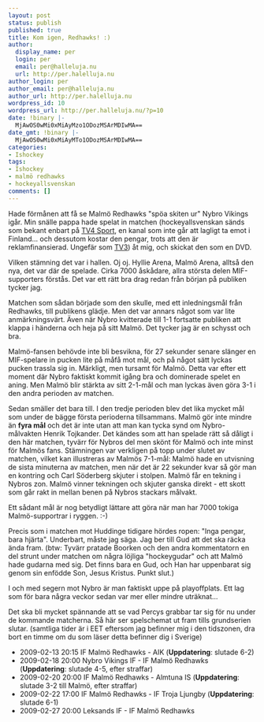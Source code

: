 ```yaml
---
layout: post
status: publish
published: true
title: Kom igen, Redhawks! :)
author:
  display_name: per
  login: per
  email: per@halleluja.nu
  url: http://per.halelluja.nu
author_login: per
author_email: per@halleluja.nu
author_url: http://per.halelluja.nu
wordpress_id: 10
wordpress_url: http://per.halleluja.nu/?p=10
date: !binary |-
  MjAwOS0wMi0xMiAyMzo1ODozMSArMDIwMA==
date_gmt: !binary |-
  MjAwOS0wMi0xMiAyMTo1ODozMSArMDIwMA==
categories:
- Ishockey
tags:
- Ishockey
- malmö redhawks
- hockeyallsvenskan
comments: []
---
```

<p>Hade förmånen att få se Malmö Redhawks "spöa skiten ur" Nybro Vikings igår. Min snälle pappa hade spelat in matchen (hockeyallsvenskan sänds som bekant enbart på <a href="http://sv.wikipedia.org/wiki/TV4_Sport">TV4 Sport</a>, en kanal som inte går att lagligt ta emot i Finland... och dessutom kostar den pengar, trots att den är reklamfinansierad. Ungefär som <a href="http://www.tv3.se">TV3</a>) åt mig, och skickat den som en DVD.</p>
<p>Vilken stämning det var i hallen. Oj oj. Hyllie Arena, Malmö Arena, alltså den nya, det var där de spelade. Cirka 7000 åskådare, allra största delen MIF-supporters förstås. Det var ett rätt bra drag redan från början på publiken tycker jag.</p>

<p>Matchen som sådan började som den skulle, med ett inledningsmål från Redhawks, till publikens glädje. Men det var annars något som var lite anmärkningsvärt. Även när Nybro kvitterade till 1-1 fortsatte publiken att klappa i händerna och heja på sitt Malmö. Det tycker jag är en schysst och bra.</p>
<p>Malmö-fansen behövde inte bli besvikna, för 27 sekunder senare slänger en MIF-spelare in pucken lite på måfå mot mål, och på något sätt lyckas pucken trassla sig in. Märkligt, men tursamt för Malmö. Detta var efter ett moment där Nybro faktiskt kommit igång bra och dominerade spelet en aning. Men Malmö blir stärkta av sitt 2-1-mål och man lyckas även göra 3-1 i den andra perioden av matchen.</p>
<p>Sedan smäller det bara till. I den tredje perioden blev det lika mycket mål som under de bägge första perioderna tillsammans. Malmö gör inte mindre än <strong>fyra mål</strong> och det är inte utan att man kan tycka synd om Nybro-målvakten Henrik Tojkander. Det kändes som att han spelade rätt så dåligt i den här matchen, tyvärr för Nybros del men skönt för Malmö och inte minst för Malmös fans. Stämningen var verkligen på topp under slutet av matchen, vilket kan illustreras av Malmös 7-1-mål: Malmö hade en utvisning de sista minuterna av matchen, men när det är 22 sekunder kvar så gör man en kontring och Carl Söderberg skjuter i stolpen. Malmö får en tekning i Nybros zon. Malmö vinner tekningen och skjuter ganska direkt - ett skott som går rakt in mellan benen på Nybros stackars målvakt.</p>
<p>Ett sådant mål är nog betydligt lättare att göra när man har 7000 tokiga Malmö-supportrar i ryggen. :-)</p>
<p>Precis som i matchen mot Huddinge tidigare hördes ropen: "Inga pengar, bara hjärta". Underbart, måste jag säga. Jag ber till Gud att det ska räcka ända fram. (btw: Tyvärr pratade Boorken och den andra kommentatorn en del strunt under matchen om några löjliga "hockeygudar" och att Malmö hade gudarna med sig. Det finns bara en Gud, och Han har uppenbarat sig genom sin enfödde Son, Jesus Kristus. Punkt slut.)</p>
<p>I och med segern mot Nybro är man faktiskt uppe på playoffplats. Ett lag som för bara några veckor sedan var mer eller mindre uträknat...</p>
<p>Det ska bli mycket spännande att se vad Percys grabbar tar sig för nu under de kommande matcherna. Så här ser spelschemat ut fram tills grundserien slutar. (samtliga tider är i EET eftersom jag befinner mig i den tidszonen, dra bort en timme om du som läser detta befinner dig i Sverige)</p>
<ul>
<li>2009-02-13 20:15 IF Malmö Redhawks - AIK (<strong>Uppdatering</strong>: slutade 6-2)</li>
<li>2009-02-18 20:00 Nybro Vikings IF - IF Malmö Redhawks (<strong>Uppdatering</strong>: slutade 4-5, efter straffar)</li>
<li>2009-02-20 20:00 IF Malmö Redhawks - Almtuna IS (<strong>Uppdatering</strong>: slutade 3-2 till Malmö, efter straffar)</li>
<li>2009-02-22 17:00 IF Malmö Redhawks - IF Troja Ljungby (<strong>Uppdatering</strong>: slutade 6-1)</li>
<li>2009-02-27 20:00 Leksands IF - IF Malmö Redhawks</li>
</ul>
